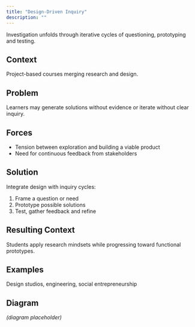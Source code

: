 ```yaml
---
title: "Design-Driven Inquiry"
description: ""
---
```


Investigation unfolds through iterative cycles of questioning, prototyping and testing.

## Context
Project-based courses merging research and design.

## Problem
Learners may generate solutions without evidence or iterate without clear inquiry.

## Forces
- Tension between exploration and building a viable product
- Need for continuous feedback from stakeholders

## Solution
Integrate design with inquiry cycles:
1. Frame a question or need
2. Prototype possible solutions
3. Test, gather feedback and refine

## Resulting Context
Students apply research mindsets while progressing toward functional prototypes.

## Examples
Design studios, engineering, social entrepreneurship

## Diagram
*(diagram placeholder)*
